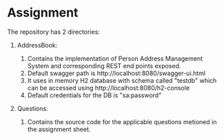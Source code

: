 # Assignment

The repository has 2 directories:
1. AddressBook:

    1. Contains the implementation of Person Address Management System and corresponding REST end points exposed.
    2. Default swagger path is http://localhost:8080/swagger-ui.html
    3. It uses in memory H2 database with schema called "testdb" which can be accessed using http://localhost:8080/h2-console
    4. Default credentials for the DB is "sa:password"

2. Questions:
    
    1. Contains the source code for the applicable questions metioned in the assignment sheet.
